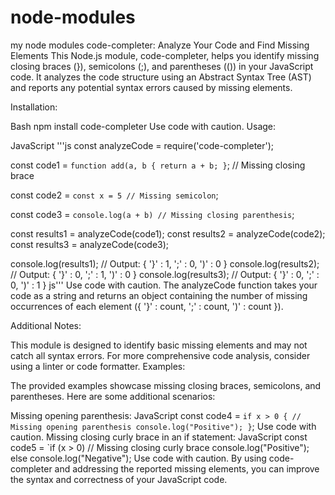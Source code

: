 # node-modules
my node modules 
code-completer: Analyze Your Code and Find Missing Elements
This Node.js module, code-completer, helps you identify missing closing braces (}), semicolons (;), and parentheses (()) in your JavaScript code. It analyzes the code structure using an Abstract Syntax Tree (AST) and reports any potential syntax errors caused by missing elements.

Installation:

Bash
npm install code-completer
Use code with caution.
Usage:

JavaScript
'''js const analyzeCode = require('code-completer');

const code1 = `function add(a, b {
  return a + b;
}`; // Missing closing brace

const code2 = `const x = 5
// Missing semicolon`;

const code3 = `console.log(a + b) // Missing closing parenthesis`;

const results1 = analyzeCode(code1);
const results2 = analyzeCode(code2);
const results3 = analyzeCode(code3);

console.log(results1); // Output: { '}' : 1, ';' : 0, ')' : 0 }
console.log(results2); // Output: { '}' : 0, ';' : 1, ')' : 0 }
console.log(results3); // Output: { '}' : 0, ';' : 0, ')' : 1 }
js'''
Use code with caution.
The analyzeCode function takes your code as a string and returns an object containing the number of missing occurrences of each element ({ '}' : count, ';' : count, ')' : count }).

Additional Notes:

This module is designed to identify basic missing elements and may not catch all syntax errors.
For more comprehensive code analysis, consider using a linter or code formatter.
Examples:

The provided examples showcase missing closing braces, semicolons, and parentheses. Here are some additional scenarios:

Missing opening parenthesis:
JavaScript
const code4 = `if x > 0 { // Missing opening parenthesis
  console.log("Positive");
}`;
Use code with caution.
Missing closing curly brace in an if statement:
JavaScript
const code5 = `if (x > 0)  // Missing closing curly brace
  console.log("Positive");
else
  console.log("Negative");
Use code with caution.
By using code-completer and addressing the reported missing elements, you can improve the syntax and correctness of your JavaScript code.
